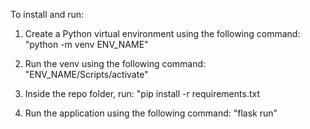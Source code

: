 To install and run:

1) Create a Python virtual environment using the following command:
    "python -m venv ENV_NAME"
2) Run the venv using the following command:
    "ENV_NAME/Scripts/activate"
       
3) Inside the repo folder, run:
    "pip install -r requirements.txt

4) Run the application using the following command:
    "flask run"
